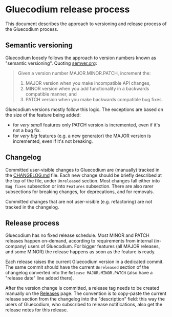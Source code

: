Gluecodium release process
==========================

This document describes the approach to versioning and release process of the Gluecodium process.

Semantic versioning
-------------------

Gluecodium loosely follows the approach to version numbers known as "semantic versioning". Quoting
[semver.org](https://semver.org):

> Given a version number MAJOR.MINOR.PATCH, increment the:
> 1. MAJOR version when you make incompatible API changes,
> 2. MINOR version when you add functionality in a backwards compatible manner, and
> 3. PATCH version when you make backwards compatible bug fixes.

Gluecodium versions mostly follow this logic. The exceptions are based on the size of the feature being added:
* for *very small* features only PATCH version is incremented, even if it's not a bug fix.
* for *very big* features (e.g. a new generator) the MAJOR version is incremented, even if it's not breaking.

Changelog
---------

Committed user-visible changes to Gluecodium are (manually) tracked in the [CHANGELOG.md](../../CHANGELOG.md) file. Each
new change should be briefly described at the top of the file, under `Unreleased` section. Most changes fall either into
`Bug fixes` subsection or into `Features` subsection. There are also rarer subsections for breaking changes, for
deprecations, and for removals.

Committed changes that are not user-visible (e.g. refactoring) are not tracked in the changelog.

Release process
---------------

Gluecodium has no fixed release schedule. Most MINOR and PATCH releases happen on-demand, according to requirements from
internal (in-company) users of Gluecodium. For bigger features (all MAJOR releases, and some MINOR) the release happens
as soon as the feature is ready.

Each release raises the current Gluecodium version in a dedicated commit. The same commit should have the current
`Unreleased` section of the changelog converted into the `Release MAJOR.MINOR.PATCH` (also have a "release date" line
added there).

After the version change is committed, a release tag needs to be created manually on the
[Releases](https://github.com/heremaps/gluecodium/releases) page. The convention is to copy-paste the current release
section from the changelog into the "description" field: this way the users of Gluecodium, who subscribed to release
notifications, also get the release notes for this release.
